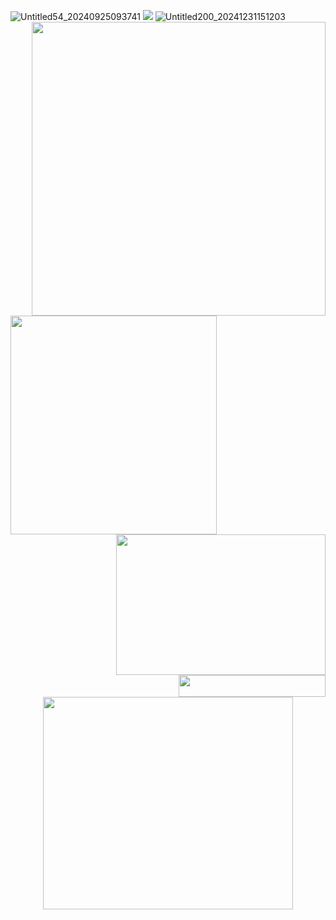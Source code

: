 ![Untitled54_20240925093741](https://github.com/user-attachments/assets/58de0f36-2dbc-4710-8d6f-cf00232e42a7)
[<img src="https://i.imgur.com/5uGebMw.png">](https://taurtls.straw.page)
<img align="right" width="470" height="470" src="https://i.imgur.com/jFEbUjE.png">
<img align="left" width="330" height="350" src="https://i.imgur.com/qQnu5Uo.png">
<img align="right" width="335" height="225" src="https://i.imgur.com/MoOZrmF.png">
<img align="right" width="235" height="35" src="https://i.imgur.com/9q7vLY1.gif">
![Untitled200_20241231151203](https://github.com/user-attachments/assets/ec8118ef-73c3-456f-9171-677ca29dc0a6)

<p align="center">
  <img width="400" height="340" src="https://i.imgur.com/3mthLN6.png">
</p>


